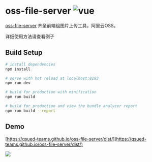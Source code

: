 # oss-file-server ![vue](https://img.shields.io/badge/vue-%20v2.5%20-green.svg)

[oss-file-server](https://github.com/QSUED-Teams/oss-file-server) 齐圣前端组图片上传工具，阿里云OSS。

详细使用方法请查看例子

## Build Setup

``` bash
# install dependencies
npm install

# serve with hot reload at localhost:8183
npm run dev

# build for production with minification
npm run build

# build for production and view the bundle analyzer report
npm run build --report
```

## Demo

[https://qsued-teams.github.io/oss-file-server/dist/](https://qsued-teams.github.io/oss-file-server/dist/)


![](http://public.hzqisheng.cn/Fu76iS1tMfNP-zt1SLxBJ0HWp2he)





